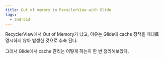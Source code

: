 ```yaml
---
title: Out of memory in RecyclerView with Glide
tags:
  - android
---
```


RecyclerView에서 Out of Memory가 났고, 이유는 Glide에 cache 정책을 제대로 명시하지 않아 발생한 것으로 추측 된다.

그래서 Glide에서 cache 관리는 어떻게 하는지 한 번 정리해보았다.
